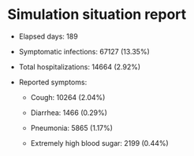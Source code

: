 # Simulation situation report

* Elapsed days: 189

* Symptomatic infections: 67127 (13.35%)

* Total hospitalizations: 14664 (2.92%)

* Reported symptoms: 

	* Cough: 10264 (2.04%)

	* Diarrhea: 1466 (0.29%)

	* Pneumonia: 5865 (1.17%)

	* Extremely high blood sugar: 2199 (0.44%)

